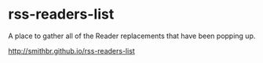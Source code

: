 rss-readers-list
================

A place to gather all of the Reader replacements that have been popping up.

http://smithbr.github.io/rss-readers-list
